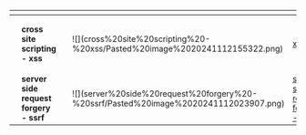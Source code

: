 
<table data-view="cards">
   <thead>
      <tr>
         <th></th>
         <th></th>
         <th></th>
         <th data-hidden data-card-cover data-type="files"></th>
         <th data-hidden data-card-target data-type="content-ref"></th>
      </tr>
   </thead>
   <tbody>
      <tr>
         <td></td>
         <td>
            <p><strong>cross site scripting - xss</strong> </p>
         </td>
         <td></td>
         <td>
         ![](cross%20site%20scripting%20-%20xss/Pasted%20image%2020241112155322.png)
         </td>
         <td><a href="cross site scripting - xss">xss</a></td>
      </tr>
      <tr>
         <td></td>
         <td><strong>server side request forgery - ssrf</strong>
         <td></td>
         <td>
         ![](server%20side%20request%20forgery%20-%20ssrf/Pasted%20image%2020241112023907.png)
         </td>
         <td><a href="server side request forgery - ssrf">server side request forgery - ssrf</a></td>
      </tr>
   </tbody>
</table>